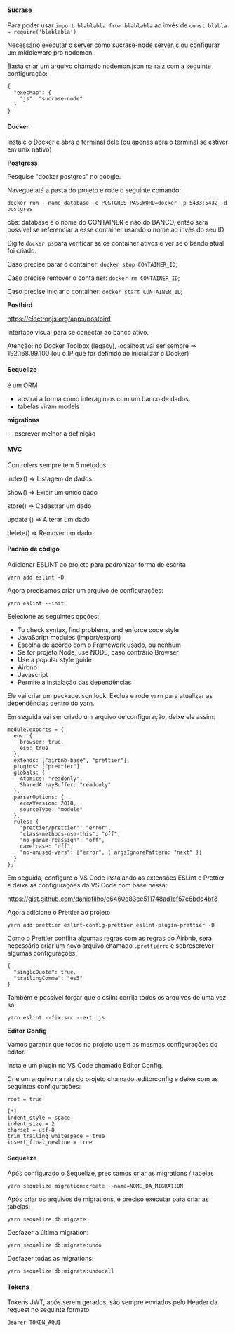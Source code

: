 #### Sucrase

Para poder usar `import blablabla from blablabla` ao invés de `const blabla = require('blablabla')`

Necessário executar o server como sucrase-node server.js ou configurar um middleware pro nodemon.

Basta criar um arquivo chamado nodemon.json na raiz com a seguinte configuração:

```
{
  "execMap": {
    "js": "sucrase-node"
  }
}
```

#### Docker

Instale o Docker e abra o terminal dele (ou apenas abra o terminal se estiver em unix nativo)

**Postgress**

Pesquise "docker postgres" no google.

Navegue até a pasta do projeto e rode o seguinte comando:

`docker run --name database -e POSTGRES_PASSWORD=docker -p 5433:5432 -d postgres`

obs: database é o nome do CONTAINER e não do BANCO, então será possível se referenciar a esse container usando o nome ao invés do seu ID

Digite `docker ps`para verificar se os container ativos e ver se o bando atual foi criado.

Caso precise parar o container: `docker stop CONTAINER_ID`;

Caso precise remover o container: `docker rm CONTAINER_ID`;

Caso precise iniciar o container: `docker start CONTAINER_ID`;

**Postbird**

https://electronjs.org/apps/postbird

Interface visual para se conectar ao banco ativo.

Atenção: no Docker Toolbox (legacy), localhost vai ser sempre => 192.168.99.100 (ou o IP que for definido ao inicializar o Docker)

#### Sequelize

é um ORM

- abstrai a forma como interagimos com um banco de dados.
- tabelas viram models

**migrations**

-- escrever melhor a definição

#### MVC

Controlers sempre tem 5 métodos:

index() => Listagem de dados

show() => Exibir um único dado

store() => Cadastrar um dado

update () => Alterar um dado

delete() => Remover um dado

#### Padrão de código

Adicionar ESLINT ao projeto para padronizar forma de escrita

`yarn add eslint -D`

Agora precisamos criar um arquivo de configurações:

`yarn eslint --init`

Selecione as seguintes opções:

- To check syntax, find problems, and enforce code style
- JavaScript modules (import/export)
- Escolha de acordo com o Framework usado, ou nenhum
- Se for projeto Node, use NODE, caso contrário Browser
- Use a popular style guide
- Airbnb
- Javascript
- Permite a instalação das dependências

Ele vai criar um package.json.lock. Exclua e rode `yarn` para atualizar as dependências dentro do yarn.

Em seguida vai ser criado um arquivo de configuração, deixe ele assim:

```
module.exports = {
  env: {
    browser: true,
    es6: true
  },
  extends: ["airbnb-base", "prettier"],
  plugins: ["prettier"],
  globals: {
    Atomics: "readonly",
    SharedArrayBuffer: "readonly"
  },
  parserOptions: {
    ecmaVersion: 2018,
    sourceType: "module"
  },
  rules: {
    "prettier/prettier": "error",
    "class-methods-use-this": "off",
    "no-param-reassign": "off",
    camelcase: "off",
    "no-unused-vars": ["error", { argsIgnorePattern: "next" }]
  }
};

```

Em seguida, configure o VS Code instalando as extensões ESLint e Prettier e deixe as configurações do VS Code com base nessa:

https://gist.github.com/daniofilho/e6460e83ce511748ad1cf57e6bdd4bf3

Agora adicione o Prettier ao projeto

`yarn add prettier eslint-config-prettier eslint-plugin-prettier -D`

Como o Prettier conflita algumas regras com as regras do Airbnb, será necessário criar um novo arquivo chamado `.prettierrc` e sobrescrever algumas configurações:

```
{
  "singleQuote": true,
  "trailingComma": "es5"
}
```

Também é possível forçar que o eslint corrija todos os arquivos de uma vez só:

`yarn eslint --fix src --ext .js`

**Editor Config**

Vamos garantir que todos no projeto usem as mesmas configurações do editor.

Instale um plugin no VS Code chamado Editor Config.

Crie um arquivo na raiz do projeto chamado .editorconfig e deixe com as seguintes configurações:

```
root = true

[*]
indent_style = space
indent_size = 2
charset = utf-8
trim_trailing_whitespace = true
insert_final_newline = true
```

#### Sequelize

Após configurado o Sequelize, precisamos criar as migrations / tabelas

`yarn sequelize migration:create --name=NOME_DA_MIGRATION`

Após criar os arquivos de migrations, é preciso executar para criar as tabelas:

`yarn sequelize db:migrate`

Desfazer a última migration:

`yarn sequelize db:migrate:undo`

Desfazer todas as migrations:

`yarn sequelize db:migrate:undo:all`

#### Tokens

Tokens JWT, após serem gerados, são sempre enviados pelo Header da request no seguinte formato

`Bearer TOKEN_AQUI`

